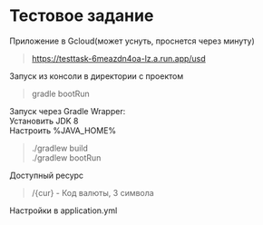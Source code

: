 # Тестовое задание

Приложение в Gcloud(может уснуть, проснется через минуту)
>https://testtask-6meazdn4oa-lz.a.run.app/usd

Запуск из консоли в директории с проектом
>gradle bootRun

Запуск через Gradle Wrapper:  
Установить JDK 8  
Настроить %JAVA_HOME%  
>./gradlew build  
>./gradlew bootRun

Доступный ресурс
>/{cur} - Код валюты, 3 символа

Настройки в application.yml